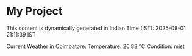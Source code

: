 # My Project

This content is dynamically generated in Indian Time (IST): 2025-08-01 21:11:39 IST


Current Weather in Coimbatore:
Temperature: 26.88 °C
Condition: mist
